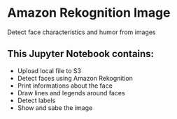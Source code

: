 # Amazon Rekognition Image

Detect face characteristics and humor from images

## This Jupyter Notebook contains:
*   Upload local file to S3  
*   Detect faces using Amazon Rekognition
*   Print informations about the face
*   Draw lines and legends around faces 
*   Detect labels
*   Show and sabe the image
